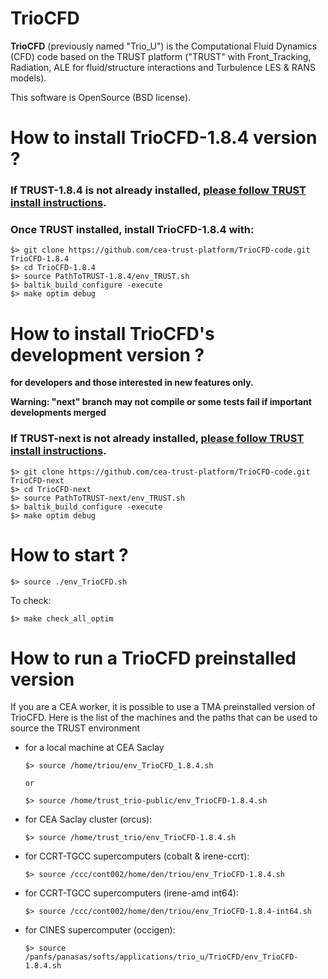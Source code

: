 
# TrioCFD

**TrioCFD** (previously named "Trio_U") is the Computational Fluid Dynamics (CFD) code
based on the TRUST platform ("TRUST" with Front_Tracking, Radiation, ALE for fluid/structure interactions and Turbulence LES & RANS models).

This software is OpenSource (BSD license).



# **How to install TrioCFD-1.8.4 version ?**

### If TRUST-1.8.4 is not already installed, [please follow TRUST install instructions](https://github.com/cea-trust-platform/trust-code#readme).

### Once TRUST installed, install TrioCFD-1.8.4 with:

    $> git clone https://github.com/cea-trust-platform/TrioCFD-code.git TrioCFD-1.8.4
    $> cd TrioCFD-1.8.4
    $> source PathToTRUST-1.8.4/env_TRUST.sh
    $> baltik_build_configure -execute
    $> make optim debug

# **How to install TrioCFD's development version ?**
**for developers and those interested in new features only.**

**Warning: "next" branch may not compile or some tests fail if important developments merged**

### If TRUST-next is not already installed, [please follow TRUST install instructions](https://github.com/cea-trust-platform/trust-code/tree/next#readme).

    $> git clone https://github.com/cea-trust-platform/TrioCFD-code.git TrioCFD-next
    $> cd TrioCFD-next
    $> source PathToTRUST-next/env_TRUST.sh
    $> baltik_build_configure -execute
    $> make optim debug

# **How to start ?**

    $> source ./env_TrioCFD.sh

To check:

    $> make check_all_optim


# **How to run a TrioCFD preinstalled version**

If you are a CEA worker, it is possible to use a TMA preinstalled version of TrioCFD. Here is the list of the machines and the paths that can be used to source the TRUST environment

- for a local machine at CEA Saclay

      $> source /home/triou/env_TrioCFD_1.8.4.sh

      or

      $> source /home/trust_trio-public/env_TrioCFD-1.8.4.sh

- for CEA Saclay cluster (orcus):

      $> source /home/trust_trio/env_TrioCFD-1.8.4.sh

- for CCRT-TGCC supercomputers (cobalt & irene-ccrt):

      $> source /ccc/cont002/home/den/triou/env_TrioCFD-1.8.4.sh

- for CCRT-TGCC supercomputers (irene-amd int64):

      $> source /ccc/cont002/home/den/triou/env_TrioCFD-1.8.4-int64.sh

- for CINES supercomputer (occigen):

      $> source /panfs/panasas/softs/applications/trio_u/TrioCFD/env_TrioCFD-1.8.4.sh

